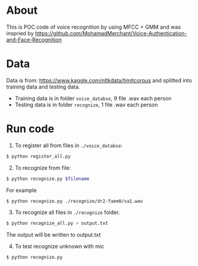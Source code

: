 # About

This is POC code of voice recognition by using MFCC + GMM and was inspried by https://github.com/MohamadMerchant/Voice-Authentication-and-Face-Recognition

# Data
Data is from: https://www.kaggle.com/nltkdata/timitcorpus and splitted into training data and testing data.
- Training data is in folder `voice_databse`, 9 file .wav each person
- Testing data is in folder `recognize`, 1 file .wav each person

# Run code
1. To register all from files in `./voice_databse`:
```bash
$ python register_all.py
```
2. To recognize from file:
```bash
$ python recognize.py $filename
```
For example
```bash
$ python recognize.py ./recognize/dr2-faem0/sa1.wav
```
3. To recognize all files in `./recognize` folder. 
```bash
$ python recognize_all.py > output.txt
```
The output will be written to output.txt

4. To test recognize unknown with mic
```bash
$ python recognize.py
```